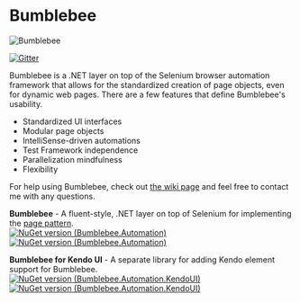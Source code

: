 <script>
  ((window.gitter = {}).chat = {}).options = {
    room: 'Bumblebee/Discuss'
  };
</script>
<script src="https://sidecar.gitter.im/dist/sidecar.v1.js" async defer></script>

Bumblebee
=========

![Bumblebee](https://avatars1.githubusercontent.com/u/10162916?v=3&s=100 "Bumblebee")

[![Gitter](https://badges.gitter.im/Join%20Chat.svg)](https://gitter.im/Bumblebee/Discuss?utm_source=badge&utm_medium=badge&utm_campaign=pr-badge&utm_content=body_badge)

Bumblebee is a .NET layer on top of the Selenium browser automation framework that allows for the standardized creation of page objects, even for dynamic web pages. There are a few features that define Bumblebee's usability.

-   Standardized UI interfaces
-   Modular page objects
-   IntelliSense-driven automations
-   Test Framework independence
-   Parallelization mindfulness
-   Flexibility

For help using Bumblebee, check out [the wiki page](https://github.com/patrickherrmann/Bumblebee/wiki) and feel free to contact me with any questions.

**Bumblebee** - A fluent-style, .NET layer on top of Selenium for implementing the [page pattern](https://code.google.com/p/selenium/wiki/PageObjects).<br>
[![NuGet version (Bumblebee.Automation)](https://img.shields.io/nuget/v/Bumblebee.Automation.svg?style=flat)](https://www.nuget.org/packages/Bumblebee.Automation/)
[![NuGet version (Bumblebee.Automation)](https://img.shields.io/nuget/dt/Bumblebee.Automation.svg?style=flat)](https://www.nuget.org/packages/Bumblebee.Automation/)

**Bumblebee for Kendo UI** - A separate library for adding Kendo element support for Bumblebee.<br>
[![NuGet version (Bumblebee.Automation.KendoUI)](https://img.shields.io/nuget/v/Bumblebee.Automation.KendoUI.svg?style=flat)](https://www.nuget.org/packages/Bumblebee.Automation.KendoUI/)
[![NuGet version (Bumblebee.Automation.KendoUI)](https://img.shields.io/nuget/dt/Bumblebee.Automation.KendoUI.svg?style=flat)](https://www.nuget.org/packages/Bumblebee.Automation.KendoUI/)
